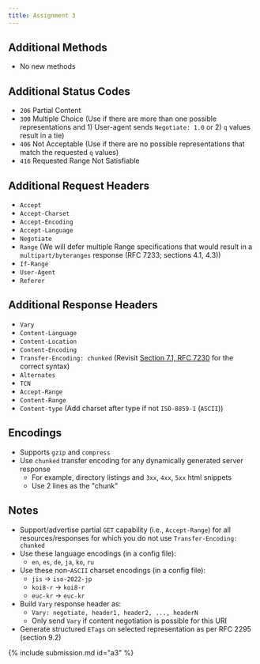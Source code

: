 ```yaml
---
title: Assignment 3
---
```


## Additional Methods

* No new methods

## Additional Status Codes

* `206` Partial Content
* `300` Multiple Choice (Use if there are more than one possible representations and 1) User-agent sends `Negotiate: 1.0` or 2) `q` values result in a tie)
* `406` Not Acceptable (Use if there are no possible representations that match the requested `q` values)
* `416` Requested Range Not Satisfiable

## Additional Request Headers

* `Accept`
* `Accept-Charset`
* `Accept-Encoding`
* `Accept-Language`
* `Negotiate`
* `Range` (We will defer multiple Range specifications that would result in a `multipart/byteranges` response (RFC 7233; sections 4.1, 4.3))
* `If-Range`
* `User-Agent`
* `Referer`

## Additional Response Headers

* `Vary`
* `Content-Language`
* `Content-Location`
* `Content-Encoding`
* `Transfer-Encoding: chunked` (Revisit [Section 7.1, RFC 7230](https://tools.ietf.org/html/rfc7230#section-4.1) for the correct syntax)
* `Alternates`
* `TCN`
* `Accept-Range`
* `Content-Range`
* `Content-type` (Add charset after type if not `ISO-8859-1` (`ASCII`))

## Encodings

* Supports `gzip` and `compress`
* Use `chunked` transfer encoding for any dynamically generated server response
  * For example, directory listings and `3xx`, `4xx`, `5xx` html snippets
  * Use 2 lines as the "chunk"

## Notes

* Support/advertise partial `GET` capability (i.e., `Accept-Range`) for all resources/responses for which you do not use `Transfer-Encoding: chunked`
* Use these language encodings (in a config file):
  * `en`, `es`, `de`, `ja`, `ko`, `ru`
* Use these non-`ASCII` charset encodings (in a config file):
  * `jis` -> `iso-2022-jp`
  * `koi8-r` -> `koi8-r`
  * `euc-kr` -> `euc-kr`
* Build `Vary` response header as:
  * `Vary: negotiate, header1, header2, ..., headerN`
  * Only send `Vary` if content negotiation is possible for this URI
* Generate structured `ETags` on selected representation as per RFC 2295 (section 9.2)

{% include submission.md id="a3" %}
